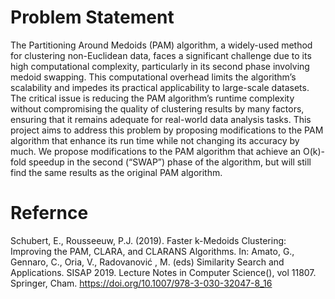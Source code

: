 # Problem Statement

The Partitioning Around Medoids (PAM) algorithm, a widely-used method for clustering non-Euclidean data, faces a significant challenge due to its high computational complexity, particularly in its second phase involving medoid swapping. This computational overhead limits the algorithm’s scalability and impedes its practical applicability to large-scale datasets. The critical issue is reducing the PAM algorithm’s runtime complexity without compromising the quality of clustering results  by many factors, ensuring that it remains adequate for real-world data analysis tasks. This project aims to address this problem by proposing modifications to the PAM algorithm that enhance its run time while not changing its accuracy by much. We propose modifications to the PAM algorithm that achieve an O(k)-fold speedup in the second (“SWAP”) phase of the algorithm, but will still find the same results as the original PAM algorithm.

# Refernce
Schubert, E., Rousseeuw, P.J. (2019). Faster k-Medoids Clustering: Improving the PAM, CLARA, and CLARANS Algorithms. In: Amato, G., Gennaro, C., Oria, V., Radovanović , M. (eds) Similarity Search and Applications. SISAP 2019. Lecture Notes in Computer Science(), vol 11807. Springer, Cham. https://doi.org/10.1007/978-3-030-32047-8_16

